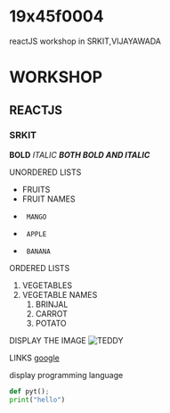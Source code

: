 # 19x45f0004
reactJS workshop in SRKIT,VIJAYAWADA
# WORKSHOP
## REACTJS
### SRKIT


**BOLD**
*ITALIC*
***BOTH BOLD AND ITALIC***


UNORDERED LISTS
* FRUITS
* FRUIT NAMES
*      MANGO
*      APPLE
*      BANANA


ORDERED LISTS
1. VEGETABLES
2. VEGETABLE NAMES
      1. BRINJAL
      2. CARROT
      3. POTATO

DISPLAY THE IMAGE
![TEDDY](https://images-na.ssl-images-amazon.com/images/I/31GjSndnYsL.jpg)

LINKS
[google](https://www.google.com/)

display programming language
```PYTHON
def pyt();
print("hello")
```

